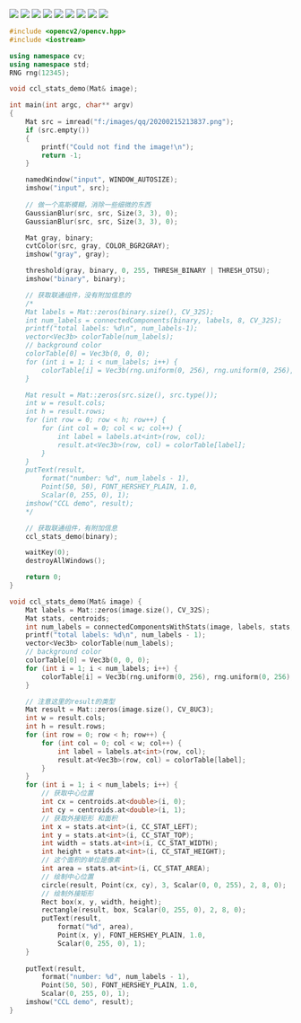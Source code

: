 ![](https://img2018.cnblogs.com/blog/1446249/202002/1446249-20200215214407022-53321036.png)
![](https://img2018.cnblogs.com/blog/1446249/202002/1446249-20200215214417280-2111027943.png)
![](https://img2018.cnblogs.com/blog/1446249/202002/1446249-20200215214437658-731981484.png)
![](https://img2018.cnblogs.com/blog/1446249/202002/1446249-20200215214446316-1912566984.png)
![](https://img2018.cnblogs.com/blog/1446249/202002/1446249-20200215214454074-2029603748.png)
![](https://img2018.cnblogs.com/blog/1446249/202002/1446249-20200215214507950-950585637.png)
![](https://img2018.cnblogs.com/blog/1446249/202002/1446249-20200215214515937-1128093809.png)
![](https://img2018.cnblogs.com/blog/1446249/202002/1446249-20200215214522787-1343221649.png)
![](https://img2018.cnblogs.com/blog/1446249/202002/1446249-20200215223724750-1369792247.png)

```c++
#include <opencv2/opencv.hpp>
#include <iostream>

using namespace cv;
using namespace std;
RNG rng(12345);

void ccl_stats_demo(Mat& image);

int main(int argc, char** argv)
{
    Mat src = imread("f:/images/qq/20200215213837.png");
    if (src.empty())
    {
        printf("Could not find the image!\n");
        return -1;
    }

    namedWindow("input", WINDOW_AUTOSIZE);
    imshow("input", src);
    
    // 做一个高斯模糊，消除一些细微的东西
    GaussianBlur(src, src, Size(3, 3), 0);
    GaussianBlur(src, src, Size(3, 3), 0);

    Mat gray, binary;
    cvtColor(src, gray, COLOR_BGR2GRAY);
    imshow("gray", gray);

    threshold(gray, binary, 0, 255, THRESH_BINARY | THRESH_OTSU);
    imshow("binary", binary);

    // 获取联通组件，没有附加信息的
    /*
    Mat labels = Mat::zeros(binary.size(), CV_32S);
    int num_labels = connectedComponents(binary, labels, 8, CV_32S);
    printf("total labels: %d\n", num_labels-1);
    vector<Vec3b> colorTable(num_labels);
    // background color
    colorTable[0] = Vec3b(0, 0, 0);
    for (int i = 1; i < num_labels; i++) {
        colorTable[i] = Vec3b(rng.uniform(0, 256), rng.uniform(0, 256), rng.uniform(0, 256));
    }

    Mat result = Mat::zeros(src.size(), src.type());
    int w = result.cols;
    int h = result.rows;
    for (int row = 0; row < h; row++) {
        for (int col = 0; col < w; col++) {
            int label = labels.at<int>(row, col);
            result.at<Vec3b>(row, col) = colorTable[label];
        }
    }
    putText(result, 
        format("number: %d", num_labels - 1), 
        Point(50, 50), FONT_HERSHEY_PLAIN, 1.0, 
        Scalar(0, 255, 0), 1);
    imshow("CCL demo", result);
    */

    // 获取联通组件，有附加信息
    ccl_stats_demo(binary);

    waitKey(0);
    destroyAllWindows();

    return 0;
}

void ccl_stats_demo(Mat& image) {
    Mat labels = Mat::zeros(image.size(), CV_32S);
    Mat stats, centroids;
    int num_labels = connectedComponentsWithStats(image, labels, stats, centroids, 8, CV_32S, CCL_DEFAULT);
    printf("total labels: %d\n", num_labels - 1);
    vector<Vec3b> colorTable(num_labels);
    // background color
    colorTable[0] = Vec3b(0, 0, 0);
    for (int i = 1; i < num_labels; i++) {
        colorTable[i] = Vec3b(rng.uniform(0, 256), rng.uniform(0, 256), rng.uniform(0, 256));
    }

    // 注意这里的result的类型
    Mat result = Mat::zeros(image.size(), CV_8UC3);
    int w = result.cols;
    int h = result.rows;
    for (int row = 0; row < h; row++) {
        for (int col = 0; col < w; col++) {
            int label = labels.at<int>(row, col);
            result.at<Vec3b>(row, col) = colorTable[label];
        }
    }
    for (int i = 1; i < num_labels; i++) {
        // 获取中心位置
        int cx = centroids.at<double>(i, 0);
        int cy = centroids.at<double>(i, 1);
        // 获取外接矩形 和面积
        int x = stats.at<int>(i, CC_STAT_LEFT);
        int y = stats.at<int>(i, CC_STAT_TOP);
        int width = stats.at<int>(i, CC_STAT_WIDTH);
        int height = stats.at<int>(i, CC_STAT_HEIGHT);
        // 这个面积的单位是像素
        int area = stats.at<int>(i, CC_STAT_AREA); 
        // 绘制中心位置
        circle(result, Point(cx, cy), 3, Scalar(0, 0, 255), 2, 8, 0);
        // 绘制外接矩形
        Rect box(x, y, width, height);
        rectangle(result, box, Scalar(0, 255, 0), 2, 8, 0);
        putText(result,
            format("%d", area),
            Point(x, y), FONT_HERSHEY_PLAIN, 1.0,
            Scalar(0, 255, 0), 1);
    }
    
    putText(result,
        format("number: %d", num_labels - 1),
        Point(50, 50), FONT_HERSHEY_PLAIN, 1.0,
        Scalar(0, 255, 0), 1);
    imshow("CCL demo", result);
}

```